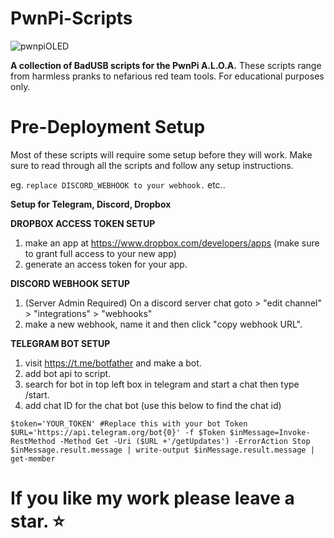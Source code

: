 # PwnPi-Scripts

![pwnpiOLED](https://github.com/beigeworm/PwnPi-Scripts/assets/93350544/0bb4f5b5-6549-49da-ac7d-72fc6ee1e2f6)

**A collection of BadUSB scripts for the PwnPi A.L.O.A.** 
These scripts range from harmless pranks to nefarious red team tools. For educational purposes only.

# Pre-Deployment Setup
Most of these scripts will require some setup before they will work.
Make sure to read through all the scripts and follow any setup instructions.

eg. `replace DISCORD_WEBHOOK to your webhook.` etc..

**Setup for Telegram, Discord, Dropbox**

**DROPBOX ACCESS TOKEN SETUP**
1. make an app at https://www.dropbox.com/developers/apps (make sure to grant full access to your new app)
2. generate an access token for your app.

**DISCORD WEBHOOK SETUP**
1. (Server Admin Required) On a discord server chat goto > "edit channel" > "integrations" > "webhooks" 
2. make a new webhook, name it and then click "copy webhook URL".

**TELEGRAM BOT SETUP**
1. visit https://t.me/botfather and make a bot.
2. add bot api to script.
3. search for bot in top left box in telegram and start a chat then type /start.
4. add chat ID for the chat bot (use this below to find the chat id) 

`$token='YOUR_TOKEN' #Replace this with your bot Token
$URL='https://api.telegram.org/bot{0}' -f $Token
$inMessage=Invoke-RestMethod -Method Get -Uri ($URL +'/getUpdates') -ErrorAction Stop
$inMessage.result.message | write-output
$inMessage.result.message | get-member`

# If you like my work please leave a star. ⭐

